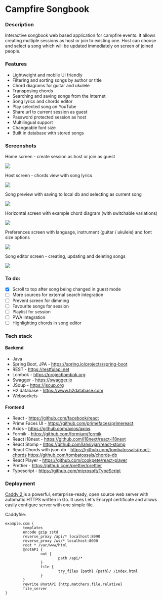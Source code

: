 # Campfire Songbook

### Description

Interactive songbook web based application for campfire events. 
It allows creating multiple sessions as host or join to existing one.
Host can choose and select a song which will be updated immediately on screen of joined people.

### Features

- Lightweight and mobile UI friendly
- Filtering and sorting songs by author or title
- Chord diagrams for guitar and ukulele
- Transposing chords
- Searching and saving songs from the Internet
- Song lyrics and chords editor
- Play selected song on YouTube
- Share url to current session as guest
- Password protected session as host
- Multilingual support
- Changeable font size
- Built in database with stored songs

### Screenshots

Home screen - create session as host or join as guest

![](img/home_screen.jpg)

Host screen - chords view with song lyrics

![](img/host_screen.jpg)

Song preview with saving to local db and selecting as current song

![](img/preview_screen.jpg)

Horizontal screen with example chord diagram (with switchable variations)

![](img/horizontal_chord_screen.jpg)

Preferences screen with language, instrument (guitar / ukulele) and font size options 

![](img/preferences_horizontal_screen.jpg)

Song editor screen - creating, updating and deleting songs

![](img/song_editor.jpg)

### To do:

- [x] Scroll to top after song being changed in guest mode
- [ ] More sources for external search integration
- [ ] Prevent screen for dimming
- [ ] Favourite songs for session
- [ ] Playlist for session
- [ ] PWA integration
- [ ] Highlighting chords in song editor

### Tech stack

#### Backend

- Java
- Spring Boot, JPA - https://spring.io/projects/spring-boot
- REST - https://restfulapi.net
- Lombok - https://projectlombok.org
- Swagger - https://swagger.io
- JSoup - https://jsoup.org
- H2 database - https://www.h2database.com
- Websockets

#### Frontend

- React - https://github.com/facebook/react
- Prime Faces UI - https://github.com/primefaces/primereact
- Axios - https://github.com/axios/axios
- Formik - https://github.com/formium/formik
- React i18next - https://github.com/i18next/react-i18next
- React Stomp - https://github.com/lahsivjar/react-stomp
- React Chords with json db - https://github.com/tombatossals/react-chords https://github.com/tombatossals/chords-db
- React Player - https://github.com/cookpete/react-player
- Prettier - https://github.com/prettier/prettier
- Typescript - https://github.com/microsoft/TypeScript

### Deployment

[Caddy 2 ](https://caddyserver.com/) is a powerful, enterprise-ready, open source web server with automatic HTTPS written in Go. 
It uses Let's Encrypt certificate and allows easily configure server with one simple file.

Caddyfile:

```
example.com {
        templates
        encode gzip zstd
        reverse_proxy /api/* localhost:8090
        reverse_proxy /ws/* localhost:8090
        root * /var/www/html
        @notAPI {
                not {
                        path /api/*
                }
                file {
                        try_files {path} {path}/ /index.html
                }
        }
        rewrite @notAPI {http.matchers.file.relative}
        file_server
}
```

